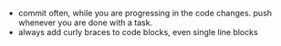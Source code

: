 - commit often, while you are progressing in the code changes. push whenever you are done with a task.
- always add curly braces to code blocks, even single line blocks